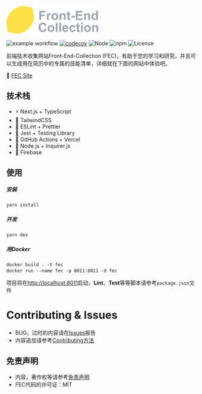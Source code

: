 ![logo](https://raw.githubusercontent.com/kensoz/FEC/main/public/logo.png)



![example workflow](https://github.com/kensoz/FEC/actions/workflows/dispatch.yml/badge.svg)  [![codecov](https://codecov.io/gh/kensoz/FEC/branch/main/graph/badge.svg?token=2THJ19HFZW)](https://codecov.io/gh/kensoz/FEC)  ![Node](https://img.shields.io/badge/Node.js-v18.7.0-fb7185.svg?logo=&style=flat-square)  ![npm](https://img.shields.io/badge/npm-v0.3.0-84CC16.svg?style=flat-square) ![License](https://img.shields.io/badge/License-MIT-0284C7.svg?logo=&style=flat-square)

前端技术收集网站Front-End-Collection (FEC)，有助于您的学习和研究，并且可以生成用在简历中的专属的技能清单，详细就在下面的网站中体验吧。

🍋 [FEC Site](https://fec-tau.vercel.app/)



## 技术栈

- ⚡️ Next.js + TypeScript
- 🎨 TailwindCSS
- 📑 ESLint + Prettier
- 🔌 Jest + Testing Library
- 🔩 GitHub Actions + Vercel
- 🔗 Node.js + Inquirer.js
- 💽 Firebase



## 使用

##### 安装

```shell
yarn install
```

##### 开发

```shell
yarn dev
```

##### 用Docker

```
docker build . -t fec
docker run --name fec -p 8011:8011 -d fec
```

项目将在[http://localhost:8011](http://localhost:8011)启动，**Lint**、**Test**等等脚本请参考`package.json`文件



# Contributing & Issues

+ BUG，过时的内容请在[Issues](https://github.com/kensoz/FEC/issues)报告
+ 内容追加请参考[Contributing方法](https://github.com/kensoz/FEC/blob/main/.github/doc/contri.md)



## 免责声明

- 内容，著作权等请参考[免责声明](https://github.com/kensoz/FEC/blob/main/.github/doc/disclaimer/zh.md)
- FEC代码的许可证：MIT